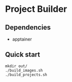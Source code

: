 # Project Builder

## Dependencies

- apptainer

## Quick start

```
mkdir out/
./build_images.sh
./build_projects.sh
```
